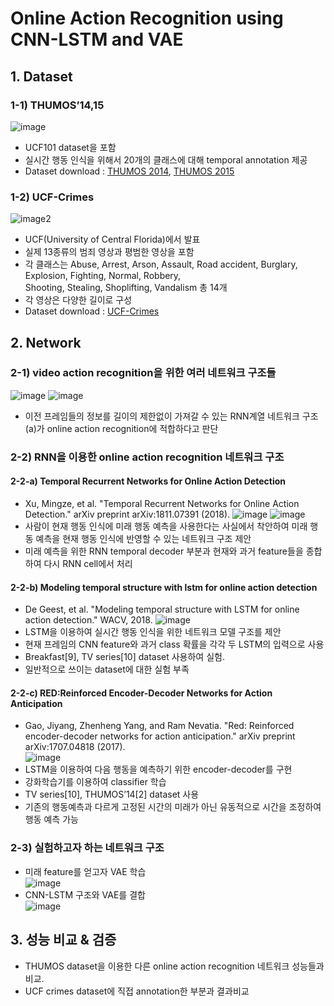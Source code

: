 # Online Action Recognition using CNN-LSTM and VAE

## 1. Dataset
### 1-1) THUMOS’14,15
![image](https://user-images.githubusercontent.com/33209778/58100170-154df280-7c18-11e9-8fc4-aeaf147640fe.png)
- UCF101 dataset을 포함  
- 실시간 행동 인식을 위해서 20개의 클래스에 대해 temporal annotation 제공  
- Dataset download : [THUMOS 2014](https://www.crcv.ucf.edu/THUMOS14/download.html), [THUMOS 2015](http://www.thumos.info/download.html)

### 1-2) UCF-Crimes
![image2](https://webpages.uncc.edu/cchen62/img/thumbnail/ucf-crime.png)
- UCF(University of Central Florida)에서 발표
- 실제 13종류의 범죄 영상과 평범한 영상을 포함
- 각 클래스는 Abuse, Arrest, Arson, Assault, Road accident, Burglary, Explosion, Fighting, Normal, Robbery,  
Shooting, Stealing, Shoplifting, Vandalism 총 14개
- 각 영상은 다양한 길이로 구성
- Dataset download : [UCF-Crimes](https://webpages.uncc.edu/cchen62/dataset.html)

## 2. Network
### 2-1) video action recognition을 위한 여러 네트워크 구조들
![image](https://user-images.githubusercontent.com/33209778/58101299-5cd57e00-7c1a-11e9-92a8-647f02970de1.png)
![image](https://user-images.githubusercontent.com/33209778/58101305-5fd06e80-7c1a-11e9-9fd0-6bb4c5022d90.png)  
- 이전 프레임들의 정보를 길이의 제한없이 가져갈 수 있는 RNN계열 네트워크 구조(a)가 online action recognition에 적합하다고 판단  

### 2-2) RNN을 이용한 online action recognition 네트워크 구조
#### 2-2-a) Temporal Recurrent Networks for Online Action Detection
- Xu, Mingze, et al. "Temporal Recurrent Networks for Online Action Detection." arXiv preprint arXiv:1811.07391 (2018).
![image](https://user-images.githubusercontent.com/33209778/58101877-5398e100-7c1b-11e9-8237-bd802098670b.png)
![image](https://user-images.githubusercontent.com/33209778/58101883-55fb3b00-7c1b-11e9-825b-98b41c5f41c3.png)  
- 사람이 현재 행동 인식에 미래 행동 예측을 사용한다는 사실에서 착안하여 미래 행동 예측을 현재 행동 인식에 반영할 수 있는 네트워크 구조 제안
- 미래 예측을 위한 RNN temporal decoder 부분과 현재와 과거 feature들을 종합하여 다시 RNN cell에서 처리

#### 2-2-b) Modeling temporal structure with lstm for online action detection
- De Geest, et al. "Modeling temporal structure with LSTM for online action detection." WACV, 2018.
![image](https://user-images.githubusercontent.com/33209778/58102109-bdb18600-7c1b-11e9-937b-1f3275d90748.png)
- LSTM을 이용하여 실시간 행동 인식을 위한 네트워크 모델 구조를 제안
- 현재 프레임의 CNN feature와 과거 class 확률을 각각 두 LSTM의 입력으로 사용
- Breakfast[9], TV series[10] dataset 사용하여 실험.
- 일반적으로 쓰이는 dataset에 대한 실험 부족

#### 2-2-c) RED:Reinforced Encoder-Decoder Networks for Action Anticipation
- Gao, Jiyang, Zhenheng Yang, and Ram Nevatia. "Red: Reinforced encoder-decoder networks for action anticipation." arXiv preprint arXiv:1707.04818 (2017).  
![image](https://user-images.githubusercontent.com/33209778/58102214-e20d6280-7c1b-11e9-8c2e-8f864178a2bd.png)
- LSTM을 이용하여 다음 행동을 예측하기 위한 encoder-decoder를 구현
- 강화학습기를 이용하여 classifier 학습
- TV series[10], THUMOS’14[2] dataset 사용
- 기존의 행동예측과 다르게 고정된 시간의 미래가 아닌 유동적으로 시간을 조정하여 행동 예측 가능

### 2-3) 실험하고자 하는 네트워크 구조
- 미래 feature를 얻고자 VAE 학습  
![image](https://user-images.githubusercontent.com/33209778/58102440-3e708200-7c1c-11e9-8ab9-9b2fc6367ee1.png)
- CNN-LSTM 구조와 VAE를 결합  
![image](https://user-images.githubusercontent.com/33209778/58102633-8d1e1c00-7c1c-11e9-8fbb-70287cbd6254.png)

## 3. 성능 비교 & 검증
- THUMOS dataset을 이용한 다른 online action recognition 네트워크 성능들과 비교.
- UCF crimes dataset에 직접 annotation한 부분과 결과비교
